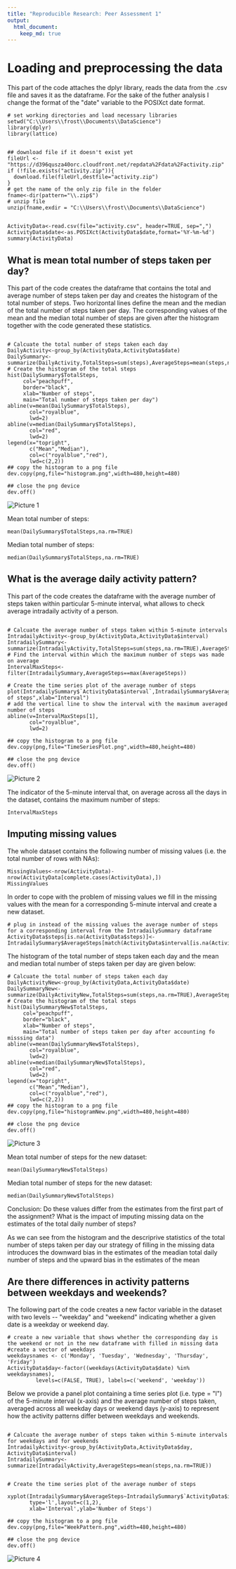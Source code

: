 ```yaml
---
title: "Reproducible Research: Peer Assessment 1"
output: 
  html_document:
    keep_md: true
---
```

# Loading and preprocessing the data  
This part of the code attaches the dplyr library, reads the data from the .csv file and saves it as the dataframe. For the sake of the futher analysis I change the format of the "date" variable to the POSIXct date format. 
```{r}
# set working directories and load necessary libraries
setwd("C:\\Users\\frost\\Documents\\DataScience")
library(dplyr)
library(lattice)


## download file if it doesn't exist yet
fileUrl <- "https://d396qusza40orc.cloudfront.net/repdata%2Fdata%2Factivity.zip"
if (!file.exists("activity.zip")){
  download.file(fileUrl,destfile="activity.zip")	
}
# get the name of the only zip file in the folder
fname<-dir(pattern="\\.zip$")
# unzip file
unzip(fname,exdir = "C:\\Users\\frost\\Documents\\DataScience")


ActivityData<-read.csv(file="activity.csv", header=TRUE, sep=",")
ActivityData$date<-as.POSIXct(ActivityData$date,format='%Y-%m-%d')
summary(ActivityData)
```
## What is mean total number of steps taken per day?
This part of the code creates the dataframe that contains the total and average number of steps taken per day and creates the histogram of the total number of steps. Two horizontal lines define the mean and the median of the total number of steps taken per day. The corresponding values of the mean and the median total number of steps are given after the histogram together with the code generated these statistics.
```{r}

# Calcuate the total number of steps taken each day
DailyActivity<-group_by(ActivityData,ActivityData$date)
DailySummary<-summarize(DailyActivity,TotalSteps=sum(steps),AverageSteps=mean(steps,na.rm=TRUE))
# Create the histogram of the total steps
hist(DailySummary$TotalSteps,
     col="peachpuff",
     border="black",
     xlab="Number of steps",
     main="Total number of steps taken per day")
abline(v=mean(DailySummary$TotalSteps),
       col="royalblue",
       lwd=2)
abline(v=median(DailySummary$TotalSteps),
       col="red",
       lwd=2)
legend(x="topright",
       c("Mean","Median"),
       col=c("royalblue","red"),
       lwd=c(2,2))
## copy the histogram to a png file
dev.copy(png,file="histogram.png",width=480,height=480)

## close the png device
dev.off()
```
![Picture 1](figures/histogram.png)

Mean total number of steps:
```{r}
mean(DailySummary$TotalSteps,na.rm=TRUE)
```
Median total number of steps:
```{r}
median(DailySummary$TotalSteps,na.rm=TRUE)
```
## What is the average daily activity pattern?

This part of the code creates the dataframe with the average number of steps taken within particular 5-minute interval, what allows to check average intradaily activity of a person. 

```{r}

# Calcuate the average number of steps taken within 5-minute intervals
IntradailyActivity<-group_by(ActivityData,ActivityData$interval)
IntradailySummary<-summarize(IntradailyActivity,TotalSteps=sum(steps,na.rm=TRUE),AverageSteps=mean(steps,na.rm=TRUE))
# Find the interval within which the maximum number of steps was made on average
IntervalMaxSteps<-filter(IntradailySummary,AverageSteps==max(AverageSteps))

# Create the time series plot of the average number of steps
plot(IntradailySummary$`ActivityData$interval`,IntradailySummary$AverageSteps,type='l',ylab="Number of steps",xlab="Interval")
# add the vertical line to show the interval with the maximum averaged number of steps
abline(v=IntervalMaxSteps[1],
       col="royalblue",
       lwd=2)

## copy the histogram to a png file
dev.copy(png,file="TimeSeriesPlot.png",width=480,height=480)

## close the png device
dev.off()
```

![Picture 2](figures/TimeSeriesPlot.png)

The indicator of the 5-minute interval that, on average across all the days in the dataset, contains the maximum number of steps:
```{r}
IntervalMaxSteps
```
## Imputing missing values
The whole dataset contains the following number of missing values (i.e. the total number of rows with NAs):


```{r}
MissingValues<-nrow(ActivityData)-nrow(ActivityData[complete.cases(ActivityData),])
MissingValues
```

In order to cope with the problem of missing values we fill in the missing values with the mean for a corresponding 5-minute interval and create a new dataset.

```{r}
# plug in instead of the missing values the average number of steps for a corresponding interval from the IntradailySummary dataframe
ActivityData$steps[is.na(ActivityData$steps)]<-IntradailySummary$AverageSteps[match(ActivityData$interval[is.na(ActivityData$steps)],IntradailySummary$`ActivityData$interval`)]
```

The histogram of the total number of steps taken each day and the mean and median total number of steps taken per day are given below:
```{r}
# Calcuate the total number of steps taken each day
DailyActivityNew<-group_by(ActivityData,ActivityData$date)
DailySummaryNew<-summarize(DailyActivityNew,TotalSteps=sum(steps,na.rm=TRUE),AverageSteps=mean(steps,na.rm=TRUE))
# Create the histogram of the total steps
hist(DailySummaryNew$TotalSteps,
     col="peachpuff",
     border="black",
     xlab="Number of steps",
     main="Total number of steps taken per day after accounting fo misssing data")
abline(v=mean(DailySummaryNew$TotalSteps),
       col="royalblue",
       lwd=2)
abline(v=median(DailySummaryNew$TotalSteps),
       col="red",
       lwd=2)
legend(x="topright",
       c("Mean","Median"),
       col=c("royalblue","red"),
       lwd=c(2,2))
## copy the histogram to a png file
dev.copy(png,file="histogramNew.png",width=480,height=480)

## close the png device
dev.off()
```
![Picture 3](figures/histogramNew.png)


Mean total number of steps for the new dataset:
```{r}
mean(DailySummaryNew$TotalSteps)
```
Median total number of steps for the new dataset:
```{r}
median(DailySummaryNew$TotalSteps)
```
Conclusion:  Do these values differ from the estimates from the first part of the assignment? What is the impact of imputing missing data on the estimates of the total daily number of steps?

As we can see from the histogram and the descriprive statistics of the total number of steps taken per day our strategy of filling in the missing data introduces the downward bias in the estimates of the meadian total daily number of steps and the upward bias in the estimates of the mean 


## Are there differences in activity patterns between weekdays and weekends?

The following part of the code creates a new factor variable in the dataset with two levels -- "weekday" and "weekend" indicating whether a given date is a weekday or weekend day.

```{r}
# create a new variable that shows whether the corresponding day is the weekend or not in the new dataframe with filled in missing data 
#create a vector of weekdays
weekdaysnames <- c('Monday', 'Tuesday', 'Wednesday', 'Thursday', 'Friday')
ActivityData$day<-factor((weekdays(ActivityData$date) %in% weekdaysnames), 
         levels=c(FALSE, TRUE), labels=c('weekend', 'weekday')) 
```


Below we provide a panel plot containing a time series plot (i.e. type = "l") of the 5-minute interval (x-axis) and the average number of steps taken, averaged across all weekday days or weekend days (y-axis) to represent how the activity patterns differ between weekdays and weekends.
```{r}

# Calcuate the average number of steps taken within 5-minute intervals for weekdays and for weekends
IntradailyActivity<-group_by(ActivityData,ActivityData$day, ActivityData$interval)
IntradailySummary<-summarize(IntradailyActivity,AverageSteps=mean(steps,na.rm=TRUE))


# Create the time series plot of the average number of steps

xyplot(IntradailySummary$AverageSteps~IntradailySummary$`ActivityData$interval`|factor(IntradailySummary$`ActivityData$day`),
       type='l',layout=c(1,2),
       xlab='Interval',ylab='Number of Steps')

## copy the histogram to a png file
dev.copy(png,file="WeekPattern.png",width=480,height=480)

## close the png device
dev.off()
```
![Picture 4](figures/WeekPattern.png)
